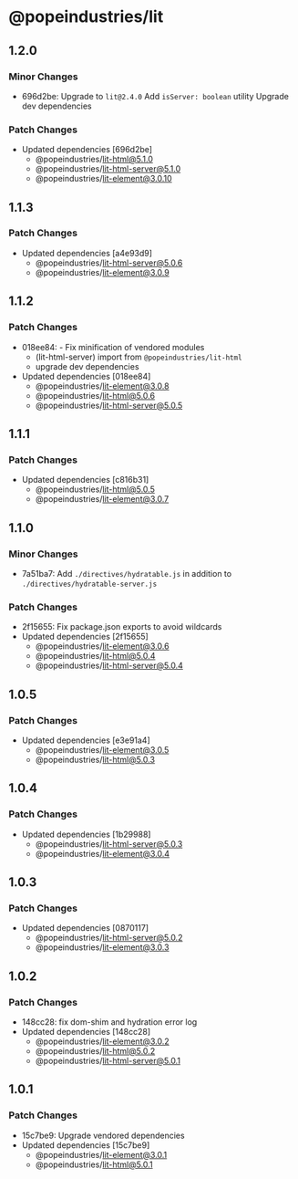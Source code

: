 # @popeindustries/lit

## 1.2.0

### Minor Changes

- 696d2be: Upgrade to `lit@2.4.0`
  Add `isServer: boolean` utility
  Upgrade dev dependencies

### Patch Changes

- Updated dependencies [696d2be]
  - @popeindustries/lit-html@5.1.0
  - @popeindustries/lit-html-server@5.1.0
  - @popeindustries/lit-element@3.0.10

## 1.1.3

### Patch Changes

- Updated dependencies [a4e93d9]
  - @popeindustries/lit-html-server@5.0.6
  - @popeindustries/lit-element@3.0.9

## 1.1.2

### Patch Changes

- 018ee84: - Fix minification of vendored modules
  - (lit-html-server) import from `@popeindustries/lit-html`
  - upgrade dev dependencies
- Updated dependencies [018ee84]
  - @popeindustries/lit-element@3.0.8
  - @popeindustries/lit-html@5.0.6
  - @popeindustries/lit-html-server@5.0.5

## 1.1.1

### Patch Changes

- Updated dependencies [c816b31]
  - @popeindustries/lit-html@5.0.5
  - @popeindustries/lit-element@3.0.7

## 1.1.0

### Minor Changes

- 7a51ba7: Add `./directives/hydratable.js` in addition to `./directives/hydratable-server.js`

### Patch Changes

- 2f15655: Fix package.json exports to avoid wildcards
- Updated dependencies [2f15655]
  - @popeindustries/lit-element@3.0.6
  - @popeindustries/lit-html@5.0.4
  - @popeindustries/lit-html-server@5.0.4

## 1.0.5

### Patch Changes

- Updated dependencies [e3e91a4]
  - @popeindustries/lit-element@3.0.5
  - @popeindustries/lit-html@5.0.3

## 1.0.4

### Patch Changes

- Updated dependencies [1b29988]
  - @popeindustries/lit-html-server@5.0.3
  - @popeindustries/lit-element@3.0.4

## 1.0.3

### Patch Changes

- Updated dependencies [0870117]
  - @popeindustries/lit-html-server@5.0.2
  - @popeindustries/lit-element@3.0.3

## 1.0.2

### Patch Changes

- 148cc28: fix dom-shim and hydration error log
- Updated dependencies [148cc28]
  - @popeindustries/lit-element@3.0.2
  - @popeindustries/lit-html@5.0.2
  - @popeindustries/lit-html-server@5.0.1

## 1.0.1

### Patch Changes

- 15c7be9: Upgrade vendored dependencies
- Updated dependencies [15c7be9]
  - @popeindustries/lit-element@3.0.1
  - @popeindustries/lit-html@5.0.1
